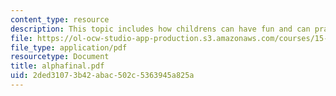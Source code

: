 ```yaml
---
content_type: resource
description: This topic includes how childrens can have fun and can practice spellings.
file: https://ol-ocw-studio-app-production.s3.amazonaws.com/courses/15-783j-product-design-and-development-spring-2006/2ded31073b42abac502c5363945a825a_alphafinal.pdf
file_type: application/pdf
resourcetype: Document
title: alphafinal.pdf
uid: 2ded3107-3b42-abac-502c-5363945a825a
---
```

